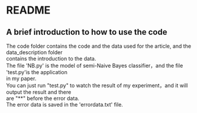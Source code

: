 README
======
A brief introduction to how to use the code
------
The code folder contains the code and the data used for the article, and the data_description folder<br>
contains the introduction to the data. <br>
The file 'NB.py' is the model of semi-Naive Bayes classifier，and the file 'test.py'is the application<br> 
in my paper.<br>
You can just run "test.py" to watch the result of my experiment，and it will output the result and there <br>
are "**" before the error data.<br> 
The error data is saved in the 'errordata.txt' file.
